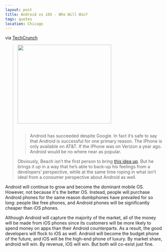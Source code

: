 ```yaml
---
layout: post
title: Android vs iOS - Who Will Win?
tags: quotes
location: Chicago
---
```


<p>via <a href="http://techcrunch.com/2010/09/05/apple-android/">TechCrunch</a></p>
<blockquote>
<div>
<p><img title="22" src="https://tctechcrunch.files.wordpress.com/2010/09/223.png?w=300&amp;h=253" alt="" width="300" height="253" /> <br /><br /></p>
<blockquote>
<p>Android has succeeded despite Google. In fact it&rsquo;s safe to say that Android is successful for one primary reason. The iPhone is only available on AT&amp;T. If the iPhone was on Verizon a year ago. Android would be no where near as popular.</p>
</blockquote>
<p>Obviously, Beach isn&rsquo;t the first person to bring <a href="http://techcrunch.com/2010/06/28/iphone-4-sales/">this idea up</a>. But he brings it up in a way that he&rsquo;s able to back-up his feelings from a developers&rsquo; perspective, while at the same time roping in what isn&rsquo;t ideal from a consumer perspective about Android as well.</p>
</div>
</blockquote>
<p>Android will continue to grow and become the dominant mobile OS. However, not because it's the better OS. Instead, people will purchase Android phones for the same reason dumbphones have prevailed for so long: people like free phones, and Android phones will be significantly cheaper than iOS phones.</p>
<p>Although Android will capture the majority of the market, all of the money will be made from iOS phones since its customers will be more likely to spend money on apps than their Android counterparts. As a result, the good developers will flock to iOS as well. Android will become the budget phone of the future, and iOS will be the high-end phone of luxury. By market share, android will win. By revenue, iOS will win. But both will co-exist just fine.</p>
